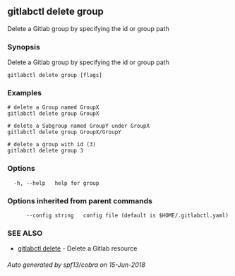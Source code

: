 ## gitlabctl delete group

Delete a Gitlab group by specifying the id or group path

### Synopsis

Delete a Gitlab group by specifying the id or group path

```
gitlabctl delete group [flags]
```

### Examples

```
# delete a Group named GroupX
gitlabctl delete group GroupX

# delete a Subgroup named GroupY under GroupX
gitlabctl delete group GroupX/GroupY

# delete a group with id (3)
gitlabctl delete group 3
```

### Options

```
  -h, --help   help for group
```

### Options inherited from parent commands

```
      --config string   config file (default is $HOME/.gitlabctl.yaml)
```

### SEE ALSO

* [gitlabctl delete](gitlabctl_delete.md)	 - Delete a Gitlab resource

###### Auto generated by spf13/cobra on 15-Jun-2018
